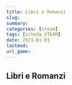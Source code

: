 ```yaml
---
title: Libri e Romanzi
slug: 
summary: 
categories: [steam]
tags: [scheda_STEAM]
date: 2021-01-01
lastmod: 
url_game: 
---
```

## Libri e Romanzi





